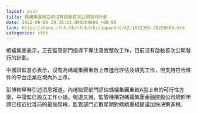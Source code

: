 ```yaml
---
layout: post
title: 螞蟻集團稱目前沒有啟動首次公開發行計劃
date: 2022-06-09 20:38:21.000000000 +08:00
link: https://news.rthk.hk/rthk/ch/component/k2/1652365-20220609.htm
categories: rthk
---
```


螞蟻集團表示，正在監管部門指導下專注落實整改工作，目前沒有啟動首次公開發行的計劃。

中國證監會亦表示，沒有為螞蟻集團重啟上市進行評估及研究工作，但支持符合條件的平台企業在境內外上市。

彭博較早時引述消息報道，內地監管部門評估螞蟻集團重啟A股上市的可行性方案，中證監已設立工作小組。報道又說，監管機構對螞蟻集團金融控股公司牌照申請已接近批准前的最後階段，監管部門近數星期對螞蟻重組提議加快決策進程。
